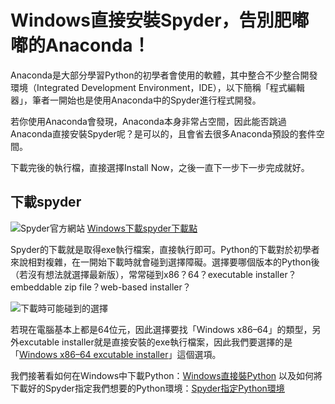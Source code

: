 # Windows直接安裝Spyder，告別肥嘟嘟的Anaconda！

Anaconda是大部分學習Python的初學者會使用的軟體，其中整合不少整合開發環境（Integrated Development Environment，IDE），以下簡稱「程式編輯器」，筆者一開始也是使用Anaconda中的Spyder進行程式開發。

若你使用Anaconda會發現，Anaconda本身非常占空間，因此能否跳過Anaconda直接安裝Spyder呢？是可以的，且會省去很多Anaconda預設的套件空間。

下載完後的執行檔，直接選擇Install Now，之後一直下一步下一步完成就好。

## 下載spyder
![Spyder官方網站](https://i.imgur.com/MqdUWEd.png)
[Windows下載spyder下載點](https://github.com/spyder-ide/spyder/releases/latest/download/Spyder_64bit_full.exe)

Spyder的下載就是取得exe執行檔案，直接執行即可。Python的下載對於初學者來說相對複雜，在一開始下載時就會碰到選擇障礙。選擇要哪個版本的Python後（若沒有想法就選擇最新版），常常碰到x86？64？executable installer？embeddable zip file？web-based installer？

![下載時可能碰到的選擇](https://i.imgur.com/2QjUPwu.png)

若現在電腦基本上都是64位元，因此選擇要找「Windows x86–64」的類型，另外excutable installer就是直接安裝的exe執行檔案，因此我們要選擇的是「[Windows x86–64 excutable installer](https://github.com/spyder-ide/spyder/releases/latest/download/Spyder_64bit_full.exe)」這個選項。

我們接著看如何在Windows中下載Python：[Windows直接裝Python](/class?c=1&a=27)
以及如何將下載好的Spyder指定我們想要的Python環境：[Spyder指定Python環境](/class?c=1&a=31)
